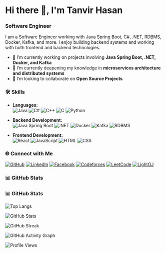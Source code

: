 # Hi there 👋, I'm Tanvir Hasan

### Software Engineer

I am a Software Engineer working with Java Spring Boot, C#, .NET, RDBMS, Docker, Kafka, and more. I enjoy building backend systems and working with both frontend and backend technologies.

- 🔭 I’m currently working on projects involving **Java Spring Boot, .NET, Docker, and Kafka**  
- 🌱 I’m currently deepening my knowledge in **microservices architecture and distributed systems**  
- 🤝 I’m looking to collaborate on **Open Source Projects**  

### 🛠️ Skills
- **Languages:**  
  ![Java](https://img.shields.io/badge/-Java-05122A?style=flat&logo=java)
  ![C#](https://img.shields.io/badge/-C%23-05122A?style=flat&logo=csharp)
  ![C++](https://img.shields.io/badge/-C++-05122A?style=flat&logo=cplusplus)
  ![C](https://img.shields.io/badge/-C-05122A?style=flat&logo=c)
  ![Python](https://img.shields.io/badge/-Python-05122A?style=flat&logo=python)

- **Backend Development:**  
  ![Java Spring Boot](https://img.shields.io/badge/-Spring%20Boot-05122A?style=flat&logo=spring)
  ![.NET](https://img.shields.io/badge/-.NET-05122A?style=flat&logo=dotnet)
  ![Docker](https://img.shields.io/badge/-Docker-05122A?style=flat&logo=docker)
  ![Kafka](https://img.shields.io/badge/-Kafka-05122A?style=flat&logo=apachekafka)
  ![RDBMS](https://img.shields.io/badge/-RDBMS-05122A?style=flat&logo=mysql)

- **Frontend Development:**  
  ![React](https://img.shields.io/badge/-React-05122A?style=flat&logo=react)
  ![JavaScript](https://img.shields.io/badge/-JavaScript-05122A?style=flat&logo=javascript)
  ![HTML](https://img.shields.io/badge/-HTML-05122A?style=flat&logo=html5)
  ![CSS](https://img.shields.io/badge/-CSS-05122A?style=flat&logo=css3)

### 🌐 Connect with Me
[![GitHub](https://img.shields.io/badge/GitHub-05122A?style=flat&logo=github)](https://github.com/mississippii)
[![LinkedIn](https://img.shields.io/badge/LinkedIn-05122A?style=flat&logo=linkedin)](https://www.linkedin.com/in/hasantanvir/)
[![Facebook](https://img.shields.io/badge/Facebook-05122A?style=flat&logo=facebook)](https://www.facebook.com/godfather.jan.14)
[![Codeforces](https://img.shields.io/badge/Codeforces-05122A?style=flat&logo=codeforces)](https://codeforces.com/profile/Veer)
[![LeetCode](https://img.shields.io/badge/LeetCode-05122A?style=flat&logo=leetcode)](https://leetcode.com/__Veer/)
[![LightOJ](https://img.shields.io/badge/LightOJ-05122A?style=flat&logo=lightoj)](https://lightoj.com/user/yourusername)


### 📊 GitHub Stats
### 📊 GitHub Stats
![Top Langs](https://github-readme-stats.vercel.app/api/top-langs/?username=mississippii&layout=compact&theme=gotham&v=2)

![GitHub Stats](https://github-readme-stats.vercel.app/api?username=mississippii&theme=gotham&show_icons=true&count_private=true&v=2)

![GitHub Streak](https://streak-stats.demolab.com/?user=mississippii&theme=gotham)

![GitHub Activity Graph](https://github-readme-activity-graph.cyclic.app/graph?username=mississippii&theme=gotham)


![Profile Views](https://gpvc.arturio.dev/mississippii)
